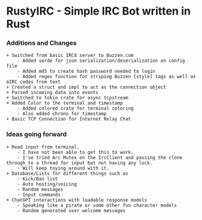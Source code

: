 # RustyIRC - Simple IRC Bot written in Rust

### Additions and Changes
    + Switched from basic IRCd server to Buzzen.com
        - Added serde for json serialization/deserialization on config file
        - Added md5 to create hash password needed to login
        - Added regex function for striping Buzzen [style] tags as well as mIRC codes from text
    + Created a struct and impl to act as the connection object
    + Parsed incoming data into events
    + Switched to tokio crate for async tcpstream
    + Added Color to the terminal and timestamp
        - Added colored crate for terminal coloring
        - Also added chrono for timestamp
    + Basic TCP Connection for Internet Relay Chat


### Ideas going forward
    + Read input from terminal.
        - I have not been able to get this to work.
        - I've tried Arc Mutex on the IrcClient and passing the clone through to a thread for input but not having any luck.
        - Will keep toying around with it.
    + Database/Lists for different things such as
        - Kick/Ban list
        - Auto hosting/voicing
        - Random messages
        - Input commands
    + ChatGPT interactions with loadable response models
        - Speaking like a pirate or some other fun character models
        - Random generated user welcome messages
